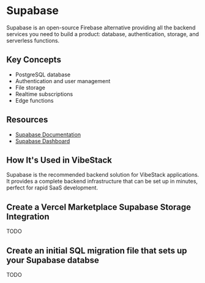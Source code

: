 # Supabase

Supabase is an open-source Firebase alternative providing all the backend services you need to build a product: database, authentication, storage, and serverless functions.

## Key Concepts

- PostgreSQL database
- Authentication and user management
- File storage
- Realtime subscriptions
- Edge functions

## Resources

- [Supabase Documentation](https://supabase.com/docs)
- [Supabase Dashboard](https://app.supabase.com/)

## How It's Used in VibeStack

Supabase is the recommended backend solution for VibeStack applications. It provides a complete backend infrastructure that can be set up in minutes, perfect for rapid SaaS development.

## Create a Vercel Marketplace Supabase Storage Integration

TODO

## Create an initial SQL migration file that sets up your Supabase databse

TODO